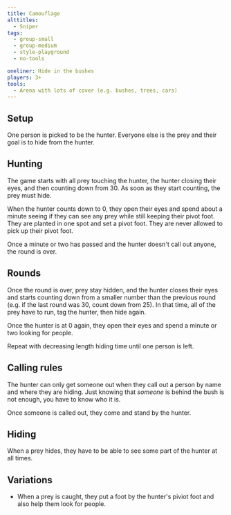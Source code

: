 ```yaml
---
title: Camouflage
alttitles:
  - Sniper
tags:
  - group-small
  - group-medium
  - style-playground
  - no-tools

oneliner: Hide in the bushes
players: 3+
tools:
  - Arena with lots of cover (e.g. bushes, trees, cars)
---
```

## Setup
One person is picked to be the hunter. Everyone else is the prey and their goal is to hide from the hunter.

## Hunting
The game starts with all prey touching the hunter, the hunter closing their eyes, and then counting down from 30. As soon as they start counting, the prey must hide.

When the hunter counts down to 0, they open their eyes and spend about a minute seeing if they can see any prey while still keeping their pivot foot. They are planted in one spot and set a pivot foot. They are never allowed to pick up their pivot foot.

Once a minute or two has passed and the hunter doesn't call out anyone, the round is over.

## Rounds
Once the round is over, prey stay hidden, and the hunter closes their eyes and starts counting down from a smaller number than the previous round (e.g. if the last round was 30, count down from 25). In that time, all of the prey have to run, tag the hunter, then hide again.

Once the hunter is at 0 again, they open their eyes and spend a minute or two looking for people.

Repeat with decreasing length hiding time until one person is left.

## Calling rules
The hunter can only get someone out when they call out a person by name and where they are hiding. Just knowing that _someone_ is behind the bush is not enough, you have to know who it is.

Once someone is called out, they come and stand by the hunter.

## Hiding
When a prey hides, they have to be able to see some part of the hunter at all times.

## Variations
* When a prey is caught, they put a foot by the hunter's piviot foot and also help them look for people.
